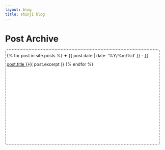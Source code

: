 ```yaml
---
layout: blog
title: shinji blog
---
```

<h1>Post Archive</h1>
<!---
fix height, view scrollbar, and bottom bar display
-->
<div style="height:300px;line-height:3em;overflow:scroll;padding:0.3em 0.3em 0.2em 0.3em;background-color:#FFF;border:0.05em dashed #28272A;border-radius: 0.5em;white-space:wrap;vertical-align:left;line-height:2em">
  <u2>
    {% for post in site.posts %}
      ✦ <falselink>{{ post.date | date: '%Y/%m/%d' }}</falselink> - <a href="{{ post.url }}"><reallink>{{ post.title }}</reallink></a>{{ post.excerpt }}
    {% endfor %}
  </u2>
</div>
<br>